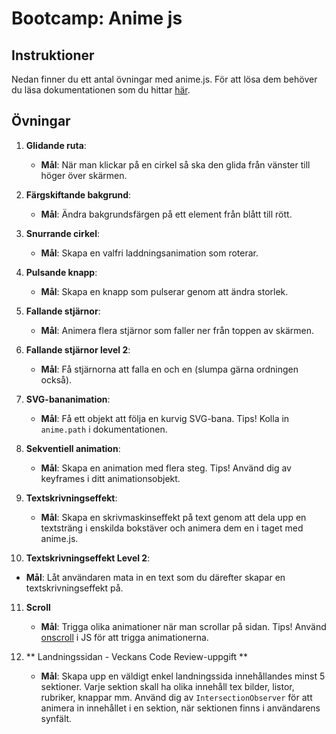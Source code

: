 # Bootcamp: Anime js

## Instruktioner

Nedan finner du ett antal övningar med anime.js. För att lösa dem behöver du läsa dokumentationen som du hittar [här](https://animejs.com/documentation/).

## Övningar

1. **Glidande ruta**:
   - **Mål**: När man klickar på en cirkel så ska den glida från vänster till höger över skärmen.

2. **Färgskiftande bakgrund**:
   - **Mål**: Ändra bakgrundsfärgen på ett element från blått till rött.

3. **Snurrande cirkel**:
   - **Mål**: Skapa en valfri laddningsanimation som roterar.

4. **Pulsande knapp**:
   - **Mål**: Skapa en knapp som pulserar genom att ändra storlek.

5. **Fallande stjärnor**:
   - **Mål**: Animera flera stjärnor som faller ner från toppen av skärmen.

6. **Fallande stjärnor level 2**:
   - **Mål**: Få stjärnorna att falla en och en (slumpa gärna ordningen också).

7. **SVG-bananimation**:
   - **Mål**: Få ett objekt att följa en kurvig SVG-bana. Tips! Kolla in `anime.path` i dokumentationen.

8. **Sekventiell animation**:
   - **Mål**: Skapa en animation med flera steg. Tips! Använd dig av keyframes i ditt animationsobjekt.

9. **Textskrivningseffekt**:
   - **Mål**: Skapa en skrivmaskinseffekt på text genom att dela upp en textsträng i enskilda bokstäver och animera dem en i taget med anime.js.

10. **Textskrivningseffekt Level 2**:
   - **Mål**: Låt användaren mata in en text som du därefter skapar en textskrivningseffekt på.

11. **Scroll**
      - **Mål**: Trigga olika animationer när man scrollar på sidan. Tips! Använd [onscroll](https://developer.mozilla.org/en-US/docs/Web/API/Element/scroll_event) i JS för att trigga animationerna.
   
12. ** Landningssidan - Veckans Code Review-uppgift **
      - **Mål**: Skapa upp en väldigt enkel landningssida innehållandes minst 5 sektioner. Varje sektion skall ha olika innehåll tex bilder, listor, rubriker, knappar mm. Använd dig av ```IntersectionObserver``` för att animera in innehållet i en sektion, när sektionen finns i användarens synfält.
